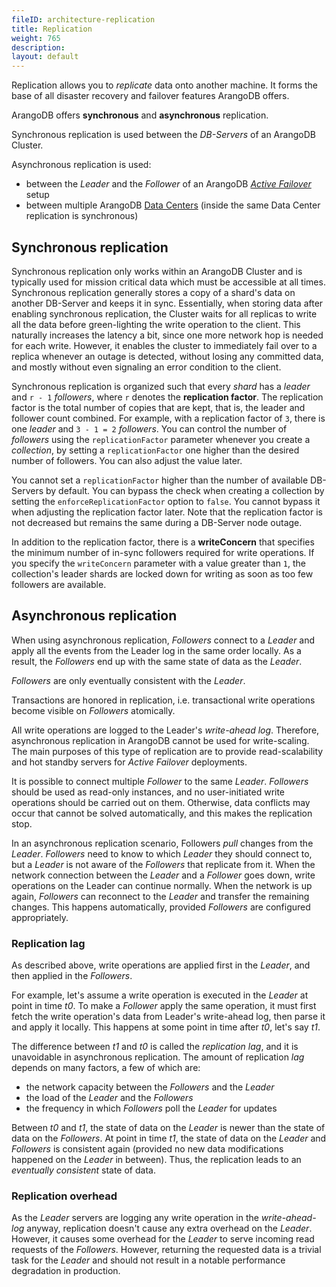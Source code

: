 ```yaml
---
fileID: architecture-replication
title: Replication
weight: 765
description: 
layout: default
---
```

Replication allows you to *replicate* data onto another machine. It
forms the base of all disaster recovery and failover features ArangoDB
offers. 

ArangoDB offers **synchronous** and **asynchronous** replication.

Synchronous replication is used between the _DB-Servers_ of an ArangoDB
Cluster.

Asynchronous replication is used:

- between the _Leader_ and the _Follower_ of an ArangoDB
  [_Active Failover_](../deployment/active-failover/) setup
- between multiple ArangoDB [Data Centers](../arangosync/deployment/)
  (inside the same Data Center replication is synchronous)

## Synchronous replication

Synchronous replication only works within an ArangoDB Cluster and is typically
used for mission critical data which must be accessible at all
times. Synchronous replication generally stores a copy of a shard's
data on another DB-Server and keeps it in sync. Essentially, when storing
data after enabling synchronous replication, the Cluster waits for
all replicas to write all the data before green-lighting the write
operation to the client. This naturally increases the latency a
bit, since one more network hop is needed for each write. However, it
enables the cluster to immediately fail over to a replica whenever
an outage is detected, without losing any committed data, and
mostly without even signaling an error condition to the client. 

Synchronous replication is organized such that every _shard_ has a
_leader_ and `r - 1` _followers_, where `r` denotes the **replication factor**.
The replication factor is the total number of copies that are kept, that is, the
leader and follower count combined. For example, with a replication factor of
`3`, there is one _leader_ and `3 - 1 = 2` _followers_. You can control the
number of _followers_ using the `replicationFactor` parameter whenever you
create a _collection_, by setting a `replicationFactor` one higher than the
desired number of followers. You can also adjust the value later.

You cannot set a `replicationFactor` higher than the number of available
DB-Servers by default. You can bypass the check when creating a collection by
setting the `enforceReplicationFactor` option to `false`. You cannot bypass it
when adjusting the replication factor later. Note that the replication factor
is not decreased but remains the same during a DB-Server node outage.

In addition to the replication factor, there is a **writeConcern** that
specifies the minimum number of in-sync followers required for write operations.
If you specify the `writeConcern` parameter with a value greater than `1`, the
collection's leader shards are locked down for writing as soon as too few
followers are available.

## Asynchronous replication

When using asynchronous replication, _Followers_ connect to a _Leader_ and apply
all the events from the Leader log in the same order locally. As a result, the
_Followers_ end up with the same state of data as the _Leader_.

_Followers_ are only eventually consistent with the _Leader_.

Transactions are honored in replication, i.e. transactional write operations 
become visible on _Followers_ atomically.

All write operations are logged to the Leader's _write-ahead log_. Therefore,
asynchronous replication in ArangoDB cannot be used for write-scaling. The main
purposes of this type of replication are to provide read-scalability and
hot standby servers for _Active Failover_ deployments.

It is possible to connect multiple _Follower_ to the same _Leader_. _Followers_
should be used as read-only instances, and no user-initiated write operations 
should be carried out on them. Otherwise, data conflicts may occur that cannot
be solved automatically, and this makes the replication stop.

In an asynchronous replication scenario, Followers _pull_ changes
from the _Leader_. _Followers_ need to know to which _Leader_ they should 
connect to, but a _Leader_ is not aware of the _Followers_ that replicate from it. 
When the network connection between the _Leader_ and a _Follower_ goes down, write 
operations on the Leader can continue normally. When the network is up again, _Followers_ 
can reconnect to the _Leader_ and transfer the remaining changes. This 
happens automatically, provided _Followers_ are configured appropriately.

### Replication lag

As described above, write operations are applied first in the _Leader_, and then applied 
in the _Followers_. 

For example, let's assume a write operation is executed in the _Leader_ 
at point in time _t0_. To make a _Follower_ apply the same operation, it must first 
fetch the write operation's data from Leader's write-ahead log, then parse it and 
apply it locally. This happens at some point in time after _t0_, let's say _t1_. 

The difference between _t1_ and _t0_ is called the _replication lag_, and it is unavoidable 
in asynchronous replication. The amount of replication _lag_ depends on many factors, a 
few of which are:

- the network capacity between the _Followers_ and the _Leader_
- the load of the _Leader_ and the _Followers_
- the frequency in which _Followers_ poll the _Leader_ for updates

Between _t0_ and _t1_, the state of data on the _Leader_ is newer than the state of data
on the _Followers_. At point in time _t1_, the state of data on the _Leader_ and _Followers_
is consistent again (provided no new data modifications happened on the _Leader_ in
between). Thus, the replication leads to an _eventually consistent_ state of data.

### Replication overhead

As the _Leader_ servers are logging any write operation in the _write-ahead-log_
anyway, replication doesn't cause any extra overhead on the _Leader_. However, it
causes some overhead for the _Leader_ to serve incoming read
requests of the _Followers_. However, returning the requested data is a trivial
task for the _Leader_ and should not result in a notable performance
degradation in production.
